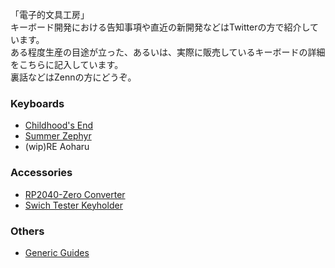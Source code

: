 「電子的文具工房」  
キーボード開発における告知事項や直近の新開発などはTwitterの方で紹介しています。  
ある程度生産の目途が立った、あるいは、実際に販売しているキーボードの詳細をこちらに記入しています。  
裏話などはZennの方にどうぞ。

### Keyboards
- [Childhood's End](https://github.com/Cheena-gb/Childhood-s-End)
- [Summer Zephyr](https://github.com/Cheena-gb/Summer-Zephyr)
- (wip)RE Aoharu

### Accessories
- [RP2040-Zero Converter](https://github.com/Cheena-gb/RP2040-Zero-Converter)
- [Swich Tester Keyholder](https://github.com/Cheena-gb/Switch-Tester-Keyholder)

### Others
- [Generic Guides](https://github.com/Cheena-gb/generic-guides)
